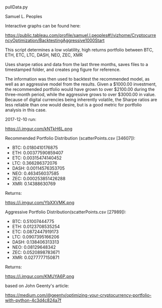 pullData.py

Samuel L. Peoples

Interactive graphs can be found here:

https://public.tableau.com/profile/samuel.l.peoples#!/vizhome/CryptocurrencyOptimization/BacktestingAggressive1000Start

This script determines a low volatility, high returns portfolio between BTC, ETH, ETC, LTC, DASH, NEO, ZEC, XMR

Uses sharpe ratios and data from the last three months, saves files to a timestamped folder, and creates png figure for reference.

The information was then used to backtest the recommended model, as well as an aggressive model from the results. Given a $1000.00 investment, the recommended portfolio would have grown to over $2100.00 during the three-month period, while the aggressive grows to over $3000.00 in value. Because of digital currencies being inherently volatile, the Sharpe ratios are less reliable than one would desire, but is a good metric for portfolio analysis in this case.

2017-12-10 run:

https://i.imgur.com/kNTkH6L.png

Recommended Portfolio Distribution (scatterPoints.csv [34607]):
* BTC: 0.0180410176875
* ETH: 0.00377590859407
* ETC: 0.00315474140452
* LTC: 0.366286372076
* DASH: 0.00114576353705
* NEO: 0.463456037585
* ZEC: 0.000253851426288
* XMR: 0.14388630769

Returns:

https://i.imgur.com/YbXXVMK.png

Aggressive Portfolio Distribution(scatterPoints.csv [27989]):
* BTC: 0.51007444775
* ETH: 0.0123708535254
* ETC: 0.0872447919173
* LTC: 0.0907395166206
* DASH: 0.138406313313
* NEO: 0.08129648342
* ZEC: 0.0520898783671
* XMR:  0.0277777150871

Returns: 

https://i.imgur.com/KMUYA6P.png



based on John Geenty's article:

https://medium.com/@geenty/optimizing-your-cryptocurrency-portfolio-with-python-4c3d4c824a7f
